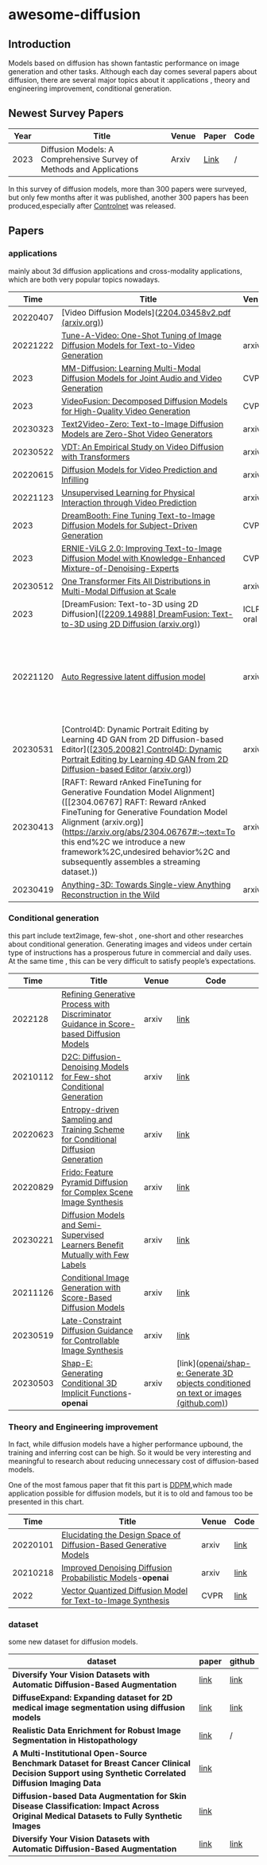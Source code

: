 # awesome-diffusion





## Introduction

Models based on diffusion has shown fantastic performance on image generation and other tasks. Although each day comes several papers about diffusion, there are several major topics about it :applications , theory and engineering improvement, conditional generation. 



## Newest Survey Papers

| Year | Title                                                        | Venue | Paper                                   | Code |
| ---- | ------------------------------------------------------------ | ----- | --------------------------------------- | ---- |
| 2023 | Diffusion Models: A Comprehensive Survey of Methods and Applications | Arxiv | [Link](https://github.com/YangLing0818) | /    |

In this survey of diffusion models, more than 300 papers were surveyed, but only few months after it was published, another 300 papers has been produced,especially after [Controlnet](https://arxiv.org/abs/2210.09643) was released. 

## Papers

### applications 

mainly about 3d diffusion applications and cross-modality applications, which are both very popular topics nowadays. 

| Time     | Title                                                        | Venue     | Code                                                         |
| -------- | ------------------------------------------------------------ | --------- | ------------------------------------------------------------ |
| 20220407 | [Video Diffusion Models]([2204.03458v2.pdf (arxiv.org)](https://arxiv.org/pdf/2204.03458v2.pdf)) |           | [link](https://paperswithcode.com/paper/video-diffusion-models#code) |
| 20221222 | [Tune-A-Video: One-Shot Tuning of Image Diffusion Models for Text-to-Video Generation](https://paperswithcode.com/paper/tune-a-video-one-shot-tuning-of-image) | arxiv     | [link]()                                                     |
| 2023     | [MM-Diffusion: Learning Multi-Modal Diffusion Models for Joint Audio and Video Generation](https://paperswithcode.com/paper/mm-diffusion-learning-multi-modal-diffusion) | CVPR      | [link](https://paperswithcode.com/paper/mm-diffusion-learning-multi-modal-diffusion#code) |
| 2023     | [VideoFusion: Decomposed Diffusion Models for High-Quality Video Generation](https://paperswithcode.com/paper/decomposed-diffusion-models-for-high-quality) | CVPR      | [link](https://paperswithcode.com/paper/decomposed-diffusion-models-for-high-quality#code) |
| 20230323 | [Text2Video-Zero: Text-to-Image Diffusion Models are Zero-Shot Video Generators](https://paperswithcode.com/paper/text2video-zero-text-to-image-diffusion) | arxiv     | [link](https://paperswithcode.com/paper/text2video-zero-text-to-image-diffusion#code) |
| 20230522 | [VDT: An Empirical Study on Video Diffusion with Transformers](https://paperswithcode.com/paper/vdt-an-empirical-study-on-video-diffusion) | arxiv     | [link](https://paperswithcode.com/paper/vdt-an-empirical-study-on-video-diffusion#code) |
| 20220615 | [Diffusion Models for Video Prediction and Infilling](https://paperswithcode.com/paper/diffusion-models-for-video-prediction-and) | arxiv     | [link](https://paperswithcode.com/paper/diffusion-models-for-video-prediction-and#code) |
| 20221123 | [Unsupervised Learning for Physical Interaction through Video Prediction](https://paperswithcode.com/paper/unsupervised-learning-for-physical) | arxiv     | [link](https://paperswithcode.com/paper/unsupervised-learning-for-physical#code) |
| 2023     | [DreamBooth: Fine Tuning Text-to-Image Diffusion Models for Subject-Driven Generation](https://paperswithcode.com/paper/dreambooth-fine-tuning-text-to-image) | CVPR      | [link](https://paperswithcode.com/paper/dreambooth-fine-tuning-text-to-image#code) |
| 2023     | [ERNIE-ViLG 2.0: Improving Text-to-Image Diffusion Model with Knowledge-Enhanced Mixture-of-Denoising-Experts](https://paperswithcode.com/paper/ernie-vilg-2-0-improving-text-to-image) | CVPR      | [link](https://paperswithcode.com/paper/ernie-vilg-2-0-improving-text-to-image#code) |
| 20230512 | [One Transformer Fits All Distributions in Multi-Modal Diffusion at Scale](https://paperswithcode.com/paper/one-transformer-fits-all-distributions-in) | arxiv     | [link]()                                                     |
| 2023     | [DreamFusion: Text-to-3D using 2D Diffusion]([[2209.14988\] DreamFusion: Text-to-3D using 2D Diffusion (arxiv.org)](https://arxiv.org/abs/2209.14988)) | ICLR oral | [link](https://github.com/ashawkey/stable-dreamfusion)       |
| 20221120 | [Auto Regressive latent diffusion model]([arxiv.org/abs/2211.10950](https://arxiv.org/abs/2211.10950)) | arxiv     | [link]([Synthesizing Coherent Story with Auto-Regressive Latent Diffusion Models](https://paperswithcode.com/paper/synthesizing-coherent-story-with-auto)) |
| 20230531 | [Control4D: Dynamic Portrait Editing by Learning 4D GAN from 2D Diffusion-based Editor]([[2305.20082\] Control4D: Dynamic Portrait Editing by Learning 4D GAN from 2D Diffusion-based Editor (arxiv.org)](https://arxiv.org/abs/2305.20082)) | arxiv     | [link](https://arxiv.org/abs/2305.20082)                     |
| 20230413 | [RAFT: Reward rAnked FineTuning for Generative Foundation Model Alignment]([[2304.06767\] RAFT: Reward rAnked FineTuning for Generative Foundation Model Alignment (arxiv.org)](https://arxiv.org/abs/2304.06767#:~:text=To this end%2C we introduce a new framework%2C,undesired behavior%2C and subsequently assembles a streaming dataset.)) | arxiv     | [link]()                                                     |
| 20230419 | [Anything-3D: Towards Single-view Anything Reconstruction in the Wild](https://paperswithcode.com/paper/anything-3d-towards-single-view-anything) | arxiv     | [link]()                                                     |



### Conditional generation

this part include text2image, few-shot , one-short and other researches about conditional generation. Generating images and videos under certain type of instructions has a prosperous future in commercial and daily uses. At the same time , this can be very difficult to satisfy people’s expectations. 

| Time     | Title                                                        | Venue | Code                                                         |
| -------- | ------------------------------------------------------------ | ----- | ------------------------------------------------------------ |
| 2022128  | [Refining Generative Process with Discriminator Guidance in Score-based Diffusion Models](https://paperswithcode.com/paper/refining-generative-process-with) | arxiv | [link](https://paperswithcode.com/paper/refining-generative-process-with#code) |
| 20210112 | [D2C: Diffusion-Denoising Models for Few-shot Conditional Generation](https://paperswithcode.com/paper/d2c-diffusion-denoising-models-for-few-shot) | arxiv | [link](https://paperswithcode.com/paper/d2c-diffusion-denoising-models-for-few-shot#code) |
| 20220623 | [Entropy-driven Sampling and Training Scheme for Conditional Diffusion Generation](https://paperswithcode.com/paper/entropy-driven-sampling-and-training-scheme) | arxiv | [link](https://paperswithcode.com/paper/entropy-driven-sampling-and-training-scheme#code) |
| 20220829 | [Frido: Feature Pyramid Diffusion for Complex Scene Image Synthesis](https://paperswithcode.com/paper/frido-feature-pyramid-diffusion-for-complex) | arxiv | [link](https://paperswithcode.com/paper/frido-feature-pyramid-diffusion-for-complex#code) |
| 20230221 | [Diffusion Models and Semi-Supervised Learners Benefit Mutually with Few Labels](https://paperswithcode.com/paper/diffusion-models-and-semi-supervised-learners) | arxiv | [link](https://paperswithcode.com/paper/diffusion-models-and-semi-supervised-learners#code) |
| 20211126 | [Conditional Image Generation with Score-Based Diffusion Models](https://paperswithcode.com/paper/conditional-image-generation-with-score-based) | arxiv | [link](https://paperswithcode.com/paper/conditional-image-generation-with-score-based#code) |
| 20230519 | [Late-Constraint Diffusion Guidance for Controllable Image Synthesis](https://paperswithcode.com/paper/late-constraint-diffusion-guidance-for) | arxiv | [link](https://paperswithcode.com/paper/late-constraint-diffusion-guidance-for#code) |
| 20230503 | [Shap-E: Generating Conditional 3D Implicit Functions](https://arxiv.org/abs/2305.02463)-**openai** | arxiv | [link]([openai/shap-e: Generate 3D objects conditioned on text or images (github.com)](https://github.com/openai/shap-e)) |



### Theory and Engineering improvement 

In fact, while diffusion models have a higher performance upbound, the training and inferring cost can be high. So it would be very interesting and meaningful to research about reducing unnecessary cost of diffusion-based models. 

One of the most famous paper that fit this part is [DDPM](https://paperswithcode.com/paper/denoising-diffusion-implicit-models-1),which made application possible for diffusion models, but it is to old and famous too be presented in this chart.  

| Time     | Title                                                        | Venue | Code                                                         |
| -------- | ------------------------------------------------------------ | ----- | ------------------------------------------------------------ |
| 20220101 | [Elucidating the Design Space of Diffusion-Based Generative Models](https://paperswithcode.com/paper/elucidating-the-design-space-of-diffusion) | arxiv | [link](https://paperswithcode.com/paper/singan-learning-a-generative-model-from-a#code) |
| 20210218 | [Improved Denoising Diffusion Probabilistic Models](https://paperswithcode.com/paper/improved-denoising-diffusion-probabilistic-1)-**openai** | arxiv | [link](https://paperswithcode.com/paper/improved-denoising-diffusion-probabilistic-1#code) |
| 2022     | [Vector Quantized Diffusion Model for Text-to-Image Synthesis](https://paperswithcode.com/paper/vector-quantized-diffusion-model-for-text-to) | CVPR  | [link](https://paperswithcode.com/paper/vector-quantized-diffusion-model-for-text-to#code) |



### dataset

some new dataset for diffusion models. 

| dataset                                                      | paper                                      | github                                                       |
| ------------------------------------------------------------ | ------------------------------------------ | ------------------------------------------------------------ |
| **Diversify Your Vision Datasets with Automatic Diffusion-Based Augmentation** | [link](https://github.com/lisadunlap/ALIA) | [link](https://github.com/lisadunlap/ALIA)                   |
| **DiffuseExpand: Expanding dataset for 2D medical image segmentation using diffusion models** | [link](https://arxiv.org/abs/2304.13416)   | [link](https://anonymous.4open.science/r/DiffuseExpand/README.md) |
| **Realistic Data Enrichment for Robust Image Segmentation in Histopathology** | [link](https://arxiv.org/abs/2304.09534)   | /                                                            |
| **A Multi-Institutional Open-Source Benchmark Dataset for Breast Cancer Clinical Decision Support using Synthetic Correlated Diffusion Imaging Data** | [link](https://arxiv.org/abs/2304.05623)   |                                                              |
| **Diffusion-based Data Augmentation for Skin Disease Classification: Impact Across Original Medical Datasets to Fully Synthetic Images** | [link](https://arxiv.org/abs/2301.04802)   |                                                              |
| **Diversify Your Vision Datasets with Automatic Diffusion-Based Augmentation** | [link](https://arxiv.org/abs/2305.16289)   | [link](https://github.com/lisadunlap/ALIA)                   |

